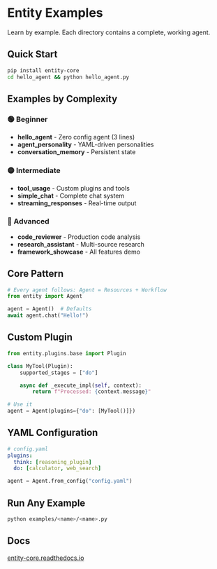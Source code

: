 # Entity Examples

Learn by example. Each directory contains a complete, working agent.

## Quick Start

```bash
pip install entity-core
cd hello_agent && python hello_agent.py
```

## Examples by Complexity

### 🟢 Beginner
- **hello_agent** - Zero config agent (3 lines)
- **agent_personality** - YAML-driven personalities
- **conversation_memory** - Persistent state

### 🟡 Intermediate
- **tool_usage** - Custom plugins and tools
- **simple_chat** - Complete chat system
- **streaming_responses** - Real-time output

### 🔴 Advanced
- **code_reviewer** - Production code analysis
- **research_assistant** - Multi-source research
- **framework_showcase** - All features demo

## Core Pattern

```python
# Every agent follows: Agent = Resources + Workflow
from entity import Agent

agent = Agent()  # Defaults
await agent.chat("Hello!")
```

## Custom Plugin

```python
from entity.plugins.base import Plugin

class MyTool(Plugin):
    supported_stages = ["do"]

    async def _execute_impl(self, context):
        return f"Processed: {context.message}"

# Use it
agent = Agent(plugins={"do": [MyTool()]})
```

## YAML Configuration

```yaml
# config.yaml
plugins:
  think: [reasoning_plugin]
  do: [calculator, web_search]
```

```python
agent = Agent.from_config("config.yaml")
```

## Run Any Example

```bash
python examples/<name>/<name>.py
```

## Docs

[entity-core.readthedocs.io](https://entity-core.readthedocs.io/)
